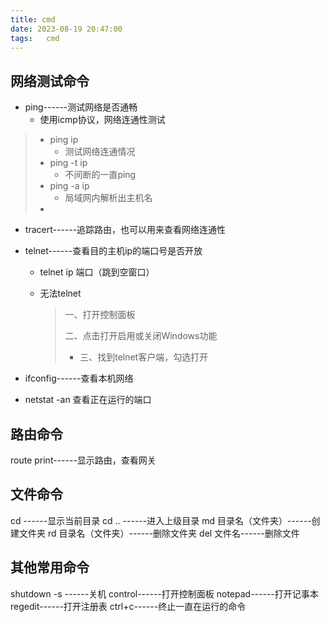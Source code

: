 ```yaml
---
title: cmd
date: 2023-08-19 20:47:00
tags:	cmd
---
```

## 网络测试命令

* ping------测试网络是否通畅
  * 使用icmp协议，网络连通性测试

> * ping ip
>   * 测试网络连通情况
> * ping -t ip
>   * 不间断的一直ping
> * ping -a ip
>   * 局域网内解析出主机名
> * 

* tracert------追踪路由，也可以用来查看网络连通性

* telnet------查看目的主机ip的端口号是否开放 

  * telnet ip 端口（跳到空窗口）

  * 无法telnet

    > 一、打开控制面板
    >
    > 二、点击打开启用或关闭Windows功能
    >
    > - 三、找到telnet客户端，勾选打开

* ifconfig------查看本机网络

* netstat -an   查看正在运行的端口

## 路由命令
route print------显示路由，查看网关

## 文件命令
cd ------显示当前目录
cd .. ------进入上级目录
md 目录名（文件夹）------创建文件夹
rd 目录名（文件夹）------删除文件夹
del 文件名------删除文件 

## 其他常用命令
shutdown -s  ------关机
control------打开控制面板
notepad------打开记事本
regedit------打开注册表
ctrl+c------终止一直在运行的命令